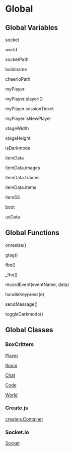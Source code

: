 # Global
## Global Variables
socket

world

socketPath

buildname

cheerioPath

myPlayer

myPlayer.playerID

myPlayer.sessionTicket

myPlayer.isNewPlayer

stageWidth

stageHeight

isDarkmode

itemData

itemData.images

itemData.frames

itemData.items

itemSS

boot

uxData

## Global Functions
onresize()

gtag()

fbq()

_fbq()

recordEvent(eventName, data)

handleKeypress(e)

sendMessage()

toggleDarkmode()

## Global Classes
###  BoxCritters
[Player](Player)

[Room](Room)

[Chat](Chat)

[Code](Code)

[World](World)

### Create.js
[createjs.Container](https://www.createjs.com/docs/easeljs/classes/Container.html)

### Socket.io
[Socket](https://socket.io/docs/client-api/#Socket)